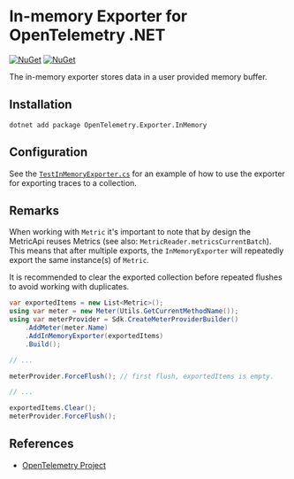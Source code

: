 # In-memory Exporter for OpenTelemetry .NET

[![NuGet](https://img.shields.io/nuget/v/OpenTelemetry.Exporter.InMemory.svg)](https://www.nuget.org/packages/OpenTelemetry.Exporter.InMemory)
[![NuGet](https://img.shields.io/nuget/dt/OpenTelemetry.Exporter.InMemory.svg)](https://www.nuget.org/packages/OpenTelemetry.Exporter.InMemory)

The in-memory exporter stores data in a user provided memory buffer.

## Installation

```shell
dotnet add package OpenTelemetry.Exporter.InMemory
```

## Configuration

See the
[`TestInMemoryExporter.cs`](../../examples/Console/TestInMemoryExporter.cs) for
an example of how to use the exporter for exporting traces to a collection.

## Remarks

When working with `Metric` it's important to note that by design the
MetricApi reuses Metrics (see also: `MetricReader.metricsCurrentBatch`).
This means that after multiple exports, the `InMemoryExporter` will
repeatedly export the same instance(s) of `Metric`.

It is recommended to clear the exported collection before repeated flushes to
avoid working with duplicates.

```csharp
var exportedItems = new List<Metric>();
using var meter = new Meter(Utils.GetCurrentMethodName());
using var meterProvider = Sdk.CreateMeterProviderBuilder()
    .AddMeter(meter.Name)
    .AddInMemoryExporter(exportedItems)
    .Build();

// ...

meterProvider.ForceFlush(); // first flush, exportedItems is empty.

// ...

exportedItems.Clear();
meterProvider.ForceFlush();
```

## References

* [OpenTelemetry Project](https://opentelemetry.io/)
